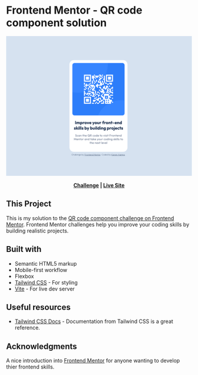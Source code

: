 # Frontend Mentor - QR code component solution

![](./images/Solution-screenshot.png)

<div align="center">
  <b>
    <a href="https://www.frontendmentor.io/challenges/qr-code-component-iux_sIO_H" target="_blank">Challenge</a> | <a href="https://kierenhamps.github.io/frontend-mentor-qr-code-component/" target="_blank">Live Site</a>
  </b>
</div>

## **This Project**

This is my solution to the [QR code component challenge on Frontend Mentor](https://www.frontendmentor.io/challenges/qr-code-component-iux_sIO_H). Frontend Mentor challenges help you improve your coding skills by building realistic projects.

## **Built with**

- Semantic HTML5 markup
- Mobile-first workflow
- Flexbox
- [Tailwind CSS](https://tailwindcss.com/) - For styling
- [Vite](https://vitejs.dev/) - For live dev server

## **Useful resources**

- [Tailwind CSS Docs](https://v1.tailwindcss.com/docs/) - Documentation from Tailwind CSS is a great reference.

## **Acknowledgments**

A nice introduction into [Frontend Mentor](https://www.frontendmentor.io) for anyone wanting to develop thier frontend skills.
